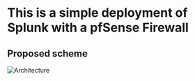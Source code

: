 # This is a simple deployment of Splunk with a pfSense Firewall
## Proposed scheme
![Architecture](https://imgur.com/Zzw6a42)
